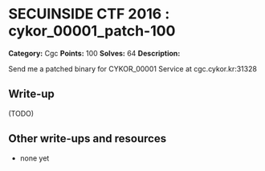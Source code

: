 # SECUINSIDE CTF 2016 : cykor_00001_patch-100

**Category:** Cgc
**Points:** 100
**Solves:** 64
**Description:**

Send me a patched binary for CYKOR_00001  Service at cgc.cykor.kr:31328


## Write-up

(TODO)

## Other write-ups and resources

* none yet
